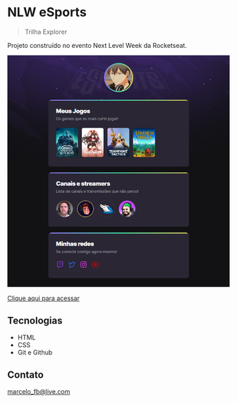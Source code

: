 # NLW eSports
> Trilha Explorer

Projeto construído no evento Next Level Week da Rocketseat.

![preview](.github/preview.png)

[Clique aqui para acessar](https://m-batistella.github.io/nlw-esports-explorer/)

## Tecnologias

- HTML
- CSS
- Git e Github

## Contato

marcelo_fb@live.com